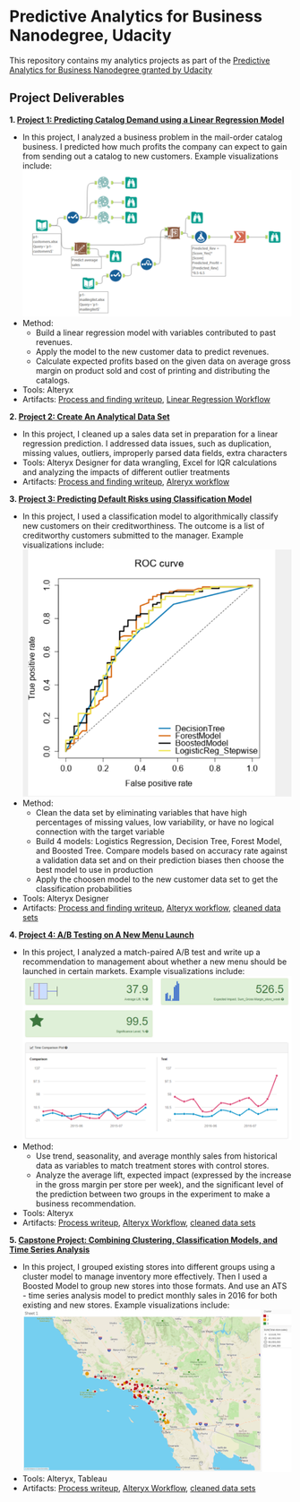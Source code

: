 # Predictive Analytics for Business Nanodegree, Udacity
This repository contains my analytics projects as part of the [Predictive Analytics for Business Nanodegree granted by Udacity](https://github.com/grace-radetsky/Predictive-analytics-via-Udacity/blob/main/Predictive%20Analytics_certi.pdf)

## Project Deliverables
**1. [Project 1: Predicting Catalog Demand using a Linear Regression Model](https://github.com/grace-radetsky/Predictive-analytics-via-Udacity/tree/main/Project%201-%20Predicting%20Catalog%20Demand%20(using%20Linear%20Regression)/workflows)**
- In this project, I analyzed a business problem in the mail-order catalog business. I predicted how much profits the company can expect to gain from sending out a catalog to new customers.
Example visualizations include:
![](https://github.com/grace-radetsky/Predictive-analytics-via-Udacity/blob/main/P1-linear%20regression%20workflow.PNG)
- Method: 
  - Build a linear regression model with variables contributed to past revenues. 
  - Apply the model to the new customer data to predict revenues. 
  - Calculate expected profits based on the given data on average gross margin on product sold and cost of printing and distributing the catalogs.
- Tools: Alteryx
- Artifacts: [Process and finding writeup](https://github.com/grace-radetsky/Predictive-analytics-via-Udacity/blob/main/Project%201-%20Predicting%20Catalog%20Demand%20(using%20Linear%20Regression)/workflows/Project-1_Predicting-catalog-Demand.pdf), [Linear Regression Workflow](https://github.com/grace-radetsky/Predictive-analytics-via-Udacity/blob/main/Project%201-%20Predicting%20Catalog%20Demand%20(using%20Linear%20Regression)/workflows/linear%20regression%20workflow.yxmd)

**2. [Project 2: Create An Analytical Data Set](https://github.com/grace-radetsky/Predictive-analytics-via-Udacity/tree/main/Project%202%20-%20Data%20Wrangling)**
- In this project, I cleaned up a sales data set in preparation for a linear regression prediction. I addressed data issues, such as duplication, missing values, outliers, improperly parsed data fields, extra characters
- Tools: Alteryx Designer for data wrangling, Excel for IQR calculations and analyzing the impacts of different outlier treatments
- Artifacts: [Process and finding writeup](https://github.com/grace-radetsky/Predictive-analytics-via-Udacity/blob/main/Project%202%20-%20Data%20Wrangling/Project%202-Data%20Wrangling.pdf), [Alreryx workflow](https://github.com/grace-radetsky/Predictive-analytics-via-Udacity/tree/main/Project%202%20-%20Data%20Wrangling/workflows)

**3. [Project 3: Predicting Default Risks using Classification Model](https://github.com/grace-radetsky/Predictive-analytics-via-Udacity/tree/main/Project%203%20-%20Predicting%20Default%20Risks%20(Classification%20Models))**
- In this project, I used a classification model to algorithmically classify new customers on their creditworthiness. The outcome is a list of creditworthy customers submitted to the manager.
Example visualizations include:
![](https://github.com/grace-radetsky/Predictive-analytics-via-Udacity/blob/main/P3-Classification%20models%20ROC%20comparison.PNG)
- Method:
  - Clean the data set by eliminating variables that have high percentages of missing values, low variability, or have no logical connection with the target variable
  - Build 4 models: Logistics Regression, Decision Tree, Forest Model, and Boosted Tree. Compare models based on accuracy rate against a validation data set and on their prediction biases then choose the best model to use in production
  - Apply the choosen model to the new customer data set to get the classification probabilities
- Tools: Alteryx Designer
- Artifacts: [Process and finding writeup](https://github.com/grace-radetsky/Predictive-analytics-via-Udacity/blob/main/Project%203%20-%20Predicting%20Default%20Risks%20(Classification%20Models)/Project3_Predict%20Default%20Risk.pdf), [Alteryx workflow](https://github.com/grace-radetsky/Predictive-analytics-via-Udacity/tree/main/Project%203%20-%20Predicting%20Default%20Risks%20(Classification%20Models)/workflows), [cleaned data sets](https://github.com/grace-radetsky/Predictive-analytics-via-Udacity/tree/main/Project%203%20-%20Predicting%20Default%20Risks%20(Classification%20Models)/cleaned%20data%20sets)

**4. [Project 4: A/B Testing on A New Menu Launch](https://github.com/grace-radetsky/Predictive-analytics-via-Udacity/tree/main/Project%204%20-%20A:B%20Test%20a%20New%20Menu%20Launch)**
- In this project, I analyzed a match-paired A/B test and write up a recommendation to management about whether a new menu should be launched in certain markets.
Example visualizations include:
![](https://github.com/grace-radetsky/Predictive-analytics-via-Udacity/blob/main/P4-West-region-AB-test-result.png)
- Method:
  - Use trend, seasonality, and average monthly sales from historical data as variables to match treatment stores with control stores. 
  - Analyze the average lift, expected impact (expressed by the increase in the gross margin per store per week), and the significant level of the prediction between two groups in the experiment to make a business recommendation.
- Tools: Alteryx
- Artifacts: [Process writeup](https://github.com/grace-radetsky/Predictive-analytics-via-Udacity/blob/main/Project%204%20-%20A:B%20Test%20a%20New%20Menu%20Launch/Project4_AB%20testing.pdf), [Alteryx Workflow](https://github.com/grace-radetsky/Predictive-analytics-via-Udacity/tree/main/Project%204%20-%20A:B%20Test%20a%20New%20Menu%20Launch/workflows), [cleaned data sets](https://github.com/grace-radetsky/Predictive-analytics-via-Udacity/tree/main/Project%204%20-%20A:B%20Test%20a%20New%20Menu%20Launch/cleaned%20data%20sets)

**5. [Capstone Project: Combining Clustering, Classification Models, and Time Series Analysis](https://github.com/grace-radetsky/Predictive-analytics-via-Udacity/tree/main/Capstone%20Project-Combine%20Predictive%20Techniques)**
- In this project, I grouped existing stores into different groups using a cluster model to manage inventory more effectively. Then I used a Boosted Model to group new stores into those formats. And use an ATS - time series analysis model to predict monthly sales in 2016 for both existing and new stores.
Example visualizations include:
![](https://github.com/grace-radetsky/Predictive-analytics-via-Udacity/blob/main/viz%20clusters%20by%20location%20and%20sales%20size.png)
- Tools: Alteryx, Tableau
- Artifacts: [Process writeup](https://github.com/grace-radetsky/Predictive-analytics-via-Udacity/blob/main/Capstone%20Project-Combine%20Predictive%20Techniques/Capstone%20Project%20Submission.pdf), [Alteryx Workflow](https://github.com/grace-radetsky/Predictive-analytics-via-Udacity/tree/main/Capstone%20Project-Combine%20Predictive%20Techniques/workflows), [cleaned data sets](https://github.com/grace-radetsky/Predictive-analytics-via-Udacity/tree/main/Capstone%20Project-Combine%20Predictive%20Techniques/cleaned%20data%20sets)
